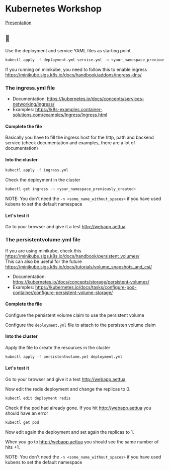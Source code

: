 # Kubernetes Workshop

[Presentation](https://docs.google.com/presentation/d/1BuB8xiFdeyI5P2Ah3rxulteG23i89daxX5UTyOgWq8Y/edit?usp=sharing)

## 🚧 

Use the deployment and service YAML files as starting point

```bash
kubectl apply -f deployment.yml service.yml -n <your_namespace_previously_created>
```

If you running on minikube, you need to follow this to enable ingress https://minikube.sigs.k8s.io/docs/handbook/addons/ingress-dns/

### The ingress.yml file

- Documentation: https://kubernetes.io/docs/concepts/services-networking/ingress/
- Examples: https://k8s-examples.container-solutions.com/examples/Ingress/Ingress.html

#### Complete the file

Basically you have to fill the ingress host for the http, path and backend service (check documentation and examples, there are a lot of documentation)

#### Into the cluster

```bash
kubectl apply -f ingress.yml
```

Check the deployment in the cluster

```bash
kubectl get ingress -n <your_namespace_previously_created>
```

NOTE: You don't need the `-n <some_name_without_spaces>` if you have used kubens to set the default namespace

#### Let's test it

Go to your browser and give it a test http://webapp.aettua

### The persistentvolume.yml file

If you are using minikube, check this https://minikube.sigs.k8s.io/docs/handbook/persistent_volumes/  
This can also be useful for the future https://minikube.sigs.k8s.io/docs/tutorials/volume_snapshots_and_csi/

- Documentation: https://kubernetes.io/docs/concepts/storage/persistent-volumes/
- Examples: https://kubernetes.io/docs/tasks/configure-pod-container/configure-persistent-volume-storage/

#### Complete the file

Configure the persistent volume claim to use the persistent volume

Configure the `deployment.yml` file to attach to the persisten volume claim

#### Into the cluster

Apply the file to create the resources in the cluster

```bash
kubectl apply -f persistentvolume.yml deployment.yml
```

#### Let's test it

Go to your browser and give it a test http://webapp.aettua

Now edit the redis deployment and change the replicas to 0.

```bash
kubectl edit deployment redis
```

Check if the pod had already gone. If you hit http://webapp.aettua you should have an error

```bash
kubectl get pod
```

Now edit again the deployment and set again the replicas to 1.

When you go to http://webapp.aettua you should see the same number of hits +1.

NOTE: You don't need the `-n <some_name_without_spaces>` if you have used kubens to set the default namespace